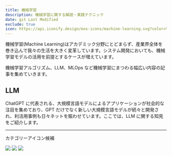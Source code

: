 ```yaml
---
title: 機械学習
description: 機械学習に関する解説・実践テクニック
date: git Last Modified
exclude: true
icon: https://api.iconify.design/eos-icons/machine-learning.svg?color=%23730099&height=28
---
```


機械学習(Machine Learning)はアカデミック分野にとどまらず、産業界全体を巻き込んで我々の生活を大きく変革しています。システム開発においても、機械学習モデルの活用を前提とするケースが増えています。

機械学習アルゴリズム、LLM、MLOps など機械学習にまつわる幅広い内容の記事を集めていきます。

## LLM

ChatGPT に代表される、大規模言語モデルによるアプリケーションが社会的な注目を集めており、GPT だけでなく新しい大規模言語モデルが続々と開発され、利活用事例も日々ネットを賑わせています。ここでは、LLM に関する知見をご紹介します。

---
カテゴリーアイコン候補

![](https://api.iconify.design/eos-icons/machine-learning.svg?color=%23730099&height=28)
![](https://api.iconify.design/carbon/machine-learning-model.svg?color=%23730099&height=28)
![](https://api.iconify.design/fluent-mdl2/machine-learning.svg?color=%23730099&height=28)
